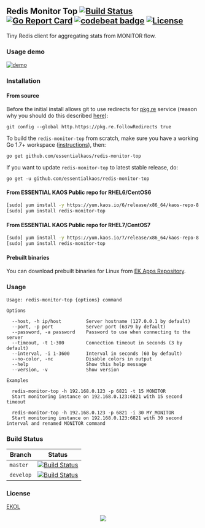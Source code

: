 ## Redis Monitor Top [![Build Status](https://travis-ci.org/essentialkaos/redis-monitor-top.svg?branch=master)](https://travis-ci.org/essentialkaos/redis-monitor-top) [![Go Report Card](https://goreportcard.com/badge/github.com/essentialkaos/redis-monitor-top)](https://goreportcard.com/report/github.com/essentialkaos/redis-monitor-top) [![codebeat badge](https://codebeat.co/badges/98c9f6ab-999c-498c-980f-44859b18aae7)](https://codebeat.co/projects/github-com-essentialkaos-redis-monitor-top-master) [![License](https://gh.kaos.io/ekol.svg)](https://essentialkaos.com/ekol)

Tiny Redis client for aggregating stats from MONITOR flow.

### Usage demo

[![demo](https://gh.kaos.io/redis-monitor-top-100.gif)](#usage-demo)

### Installation

#### From source

Before the initial install allows git to use redirects for [pkg.re](https://github.com/essentialkaos/pkgre) service (reason why you should do this described [here](https://github.com/essentialkaos/pkgre#git-support)):

```
git config --global http.https://pkg.re.followRedirects true
```

To build the `redis-monitor-top` from scratch, make sure you have a working Go 1.7+ workspace ([instructions](https://golang.org/doc/install)), then:

```
go get github.com/essentialkaos/redis-monitor-top
```

If you want to update `redis-monitor-top` to latest stable release, do:

```
go get -u github.com/essentialkaos/redis-monitor-top
```

#### From ESSENTIAL KAOS Public repo for RHEL6/CentOS6

```bash
[sudo] yum install -y https://yum.kaos.io/6/release/x86_64/kaos-repo-8.0-0.el6.noarch.rpm
[sudo] yum install redis-monitor-top
```

#### From ESSENTIAL KAOS Public repo for RHEL7/CentOS7

```bash
[sudo] yum install -y https://yum.kaos.io/7/release/x86_64/kaos-repo-8.0-0.el7.noarch.rpm
[sudo] yum install redis-monitor-top
```

#### Prebuilt binaries

You can download prebuilt binaries for Linux from [EK Apps Repository](https://apps.kaos.io/redis-monitor-top/latest).

### Usage

```
Usage: redis-monitor-top {options} command

Options

  --host, -h ip/host         Server hostname (127.0.0.1 by default)
  --port, -p port            Server port (6379 by default)
  --password, -a password    Password to use when connecting to the server
  --timeout, -t 1-300        Connection timeout in seconds (3 by default)
  --interval, -i 1-3600      Interval in seconds (60 by default)
  --no-color, -nc            Disable colors in output
  --help                     Show this help message
  --version, -v              Show version

Examples

  redis-monitor-top -h 192.168.0.123 -p 6821 -t 15 MONITOR
  Start monitoring instance on 192.168.0.123:6821 with 15 second timeout

  redis-monitor-top -h 192.168.0.123 -p 6821 -i 30 MY_MONITOR
  Start monitoring instance on 192.168.0.123:6821 with 30 second interval and renamed MONITOR command

```

### Build Status

| Branch | Status |
|--------|--------|
| `master` | [![Build Status](https://travis-ci.org/essentialkaos/redis-monitor-top.svg?branch=master)](https://travis-ci.org/essentialkaos/redis-monitor-top) |
| `develop` | [![Build Status](https://travis-ci.org/essentialkaos/redis-monitor-top.svg?branch=develop)](https://travis-ci.org/essentialkaos/redis-monitor-top) |

### License

[EKOL](https://essentialkaos.com/ekol)

<p align="center"><a href="https://essentialkaos.com"><img src="https://gh.kaos.io/ekgh.svg"/></a></p>
